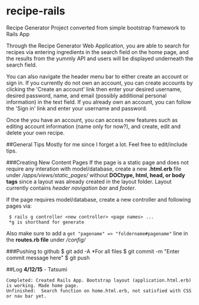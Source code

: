 # recipe-rails
Recipe Generator Project converted from simple bootstrap framework to Rails App

Through the Recipe Generator Web Application, you are able to search for recipes via entering ingredients in the search field on the home page, and the results from the yummly API and users will be displayed underneath the search field. 

You can also navigate the header menu bar to either create an account or sign in. If you currently do not own an account, you can create accounts by clicking the 'Create an account' link then enter your desired username, desired password, name, and email (possibly additional personal information) in the text field. If you already own an account, you can follow the 'Sign in' link and enter your username and password.

Once the you have an account, you can access new features such as editing account information (name only for now?), and create, edit and delete your own recipe.

##General Tips 
Mostly for me since I forget a lot. Feel free to edit/include tips.

###Creating New Content Pages
If the page is a static page and does not require any interation with model/database, create a new **.html.erb** file under 
*/apps/views/static_pages/* without **DOCtype, html, head, or body tags** since a layout was already created in the layout folder. Layout currently contains *header navigation bar* and *footer*.

If the page requires model/database, create a new controller and following pages via:
```
 $ rails g controller <new controller> <page names> ...
 *g is shorthand for generate
```
Also make sure to add a `get "pagename" => "foldername#pagename"` line in the **routes.rb file** under */config/*

###Pushing to github
    $ git add -A
    *For all files
    $ git commit -m "Enter commit message here"
    $ git push

##Log 
**4/12/15** - Tatsumi

    Completed: Created Rails App. Bootstrap layout (application.html.erb) is working. Made home page.
    Unfinished:  Search function on home.html.erb, not satisfied with CSS or nav bar yet.
